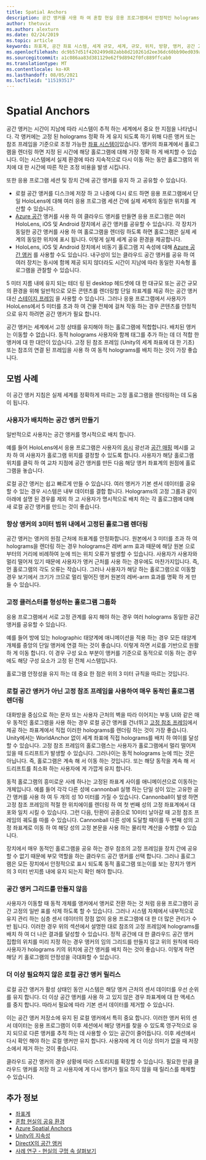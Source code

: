 ```yaml
---
title: Spatial Anchors
description: 공간 앵커를 사용 하 여 혼합 현실 응용 프로그램에서 안정적인 holograms를 렌더링 하기 위한 모범 사례에 대해 알아봅니다.
author: thetuvix
ms.author: alexturn
ms.date: 02/24/2019
ms.topic: article
keywords: 좌표계, 공간 좌표 시스템, 세계 규모, 세계, 규모, 위치, 방향, 앵커, 공간 고정, 전 세계 잠금, 세계 잠금, 지 속성, 공유, 혼합 현실 헤드셋, windows mixed reality 헤드셋, 가상 현실 헤드셋, HoloLens
ms.openlocfilehash: dc9b57d51f4202499d82abb8d210261d2ee36dc60bb90ed039a7554f82af79a0
ms.sourcegitcommit: a1c086aa83d381129e62f9d8942f0fc889ffcab0
ms.translationtype: MT
ms.contentlocale: ko-KR
ms.lasthandoff: 08/05/2021
ms.locfileid: "115193517"
---
```

# <a name="spatial-anchors"></a>Spatial Anchors

공간 앵커는 시간이 지남에 따라 시스템이 추적 하는 세계에서 중요 한 지점을 나타냅니다. 각 앵커에는 고정 된 holograms 정확 하 게 유지 되도록 하기 위해 다른 앵커 또는 참조 프레임을 기준으로 조정 가능한 [좌표 시스템이](coordinate-systems.md)있습니다.  앵커의 좌표계에서 홀로그램을 렌더링 하면 지정 된 시간에 해당 홀로그램에 대해 가장 정확 하 게 배치할 수 있습니다. 이는 시스템에서 실제 환경에 따라 지속적으로 다시 이동 하는 동안 홀로그램의 위치에 대 한 시간에 따른 작은 조정 비용을 발생 시킵니다.

또한 응용 프로그램 세션 및 장치 간에 공간 앵커를 유지 하 고 공유할 수 있습니다.
* 로컬 공간 앵커를 디스크에 저장 하 고 나중에 다시 로드 하면 응용 프로그램에서 단일 HoloLens에 대해 여러 응용 프로그램 세션 간에 실제 세계의 동일한 위치를 계산할 수 있습니다.
* <a href="/azure/spatial-anchors/overview" target="_blank">Azure 공간</a> 앵커를 사용 하 여 클라우드 앵커를 만들면 응용 프로그램은 여러 HoloLens, iOS 및 Android 장치에서 공간 앵커를 공유할 수 있습니다. 각 장치가 동일한 공간 앵커를 사용 하 여 홀로그램을 렌더링 하도록 하면 홀로그램은 실제 세계의 동일한 위치에 표시 됩니다. 이렇게 실제 세계 공유 환경을 제공합니다.
* HoloLens, iOS 및 Android 장치에서 비동기 홀로그램 지 속성에 대해 <a href="/azure/spatial-anchors/overview" target="_blank">Azure 공간 앵커</a> 를 사용할 수도 있습니다. 내구성이 있는 클라우드 공간 앵커를 공유 하 여 여러 장치는 동시에 함께 제공 되지 않더라도 시간이 지남에 따라 동일한 지속형 홀로그램을 관찰할 수 있습니다.

5 미터 지름 내에 유지 되는 테더 링 된 desktop 헤드셋에 대 한 대규모 또는 공간 규모의 환경을 위해 일반적으로 모든 콘텐츠를 렌더링할 단일 좌표계를 제공 하는 공간 앵커 대신 [스테이지 프레임](coordinate-systems.md#stage-frame-of-reference) 을 사용할 수 있습니다. 그러나 응용 프로그램에서 사용자가 HoloLens에서 5 미터를 초과 하 여 건물 전체에 걸쳐 작동 하는 경우 콘텐츠를 안정적으로 유지 하려면 공간 앵커가 필요 합니다.

공간 앵커는 세계에서 고정 상태를 유지해야 하는 홀로그램에 적합합니다. 배치된 앵커는 이동할 수 없습니다. 동적 holograms 사용자와 함께 태그를 추가 하는 데 더 적합 한 앵커에 대 한 대안이 있습니다. 고정 된 참조 프레임 (Unity의 세계 좌표에 대 한 기초) 또는 참조의 연결 된 프레임을 사용 하 여 동적 holograms를 배치 하는 것이 가장 좋습니다.

## <a name="best-practices"></a>모범 사례

이 공간 앵커 지침은 실제 세계를 정확하게 따르는 고정 홀로그램을 렌더링하는 데 도움이 됩니다.

### <a name="create-spatial-anchors-where-users-place-them"></a>사용자가 배치하는 공간 앵커 만들기

일반적으로 사용자는 공간 앵커를 명시적으로 배치 합니다.

예를 들어 HoloLens에서 응용 프로그램은 사용자의 [응시](gaze-and-commit.md) 광선과 [공간 매핑](spatial-mapping.md) 메시를 교차 하 여 사용자가 홀로그램 위치를 결정할 수 있도록 합니다. 사용자가 해당 홀로그램 위치를 클릭 하 여 교차 지점에 공간 앵커를 만든 다음 해당 앵커 좌표계의 원점에 홀로그램을 놓습니다.

로컬 공간 앵커는 쉽고 빠르게 만들 수 있습니다. 여러 앵커가 기본 센서 데이터를 공유할 수 있는 경우 시스템은 내부 데이터를 결합 합니다. Holograms의 고정 그룹과 같이 아래에 설명 된 경우를 제외 하 고 사용자가 명시적으로 배치 하는 각 홀로그램에 대해 새 로컬 공간 앵커를 만드는 것이 좋습니다.

### <a name="always-render-anchored-holograms-within-3-meters-of-their-anchor"></a>항상 앵커의 3미터 범위 내에서 고정된 홀로그램 렌더링

공간 앵커는 앵커의 원점 근처에 좌표계를 안정화합니다. 원본에서 3 미터를 초과 하 여 holograms을 렌더링 하는 경우 holograms은 레버 arm 효과 때문에 해당 원본 으로부터의 거리에 비례하여 눈에 띄는 위치 오류가 발생할 수 있습니다. 사용자가 사용자와 멀리 떨어져 있기 때문에 사용자가 앵커 근처를 사용 하는 경우에도 마찬가지입니다. 즉, 먼 홀로그램의 각도 오류는 작습니다. 그러나 사용자가 해당 하는 홀로그램으로 이동할 경우 보기에서 크기가 크므로 멀리 떨어진 앵커 원본의 레버-arm 효과를 명확 하 게 만들 수 있습니다.

### <a name="group-holograms-that-should-form-a-rigid-cluster"></a>고정 클러스터를 형성하는 홀로그램 그룹화

응용 프로그램에서 서로 고정 관계를 유지 해야 하는 경우 여러 holograms 동일한 공간 앵커를 공유할 수 있습니다.

예를 들어 방에 있는 holographic 태양계에 애니메이션을 적용 하는 경우 모든 태양계 개체를 중앙의 단일 앵커에 연결 하는 것이 좋습니다. 이렇게 하면 서로를 기반으로 원활 하 게 이동 합니다. 이 경우 구성 요소 부분이 앵커를 기준으로 동적으로 이동 하는 경우에도 해당 구성 요소가 고정 된 전체 시스템입니다.

홀로그램 안정성을 유지 하는 데 중요 한 점은 위의 3 미터 규칙을 따르는 것입니다.

### <a name="render-highly-dynamic-holograms-using-the-stationary-frame-of-reference-instead-of-a-local-spatial-anchor"></a>로컬 공간 앵커가 아닌 고정 참조 프레임을 사용하여 매우 동적인 홀로그램 렌더링

대화방을 중심으로 하는 문자 또는 사용자 근처의 벽을 따라 이어지는 부동 UI와 같은 매우 동적인 홀로그램을 사용 하는 경우 로컬 공간 앵커를 건너뛰고 [고정 참조 프레임](coordinate-systems.md#stationary-frame-of-reference)에서 제공 하는 좌표계에서 직접 이러한 holograms를 렌더링 하는 것이 가장 좋습니다. Unity에서는 WorldAnchor 없이 세계 좌표에 직접 holograms를 배치 하 여이를 달성할 수 있습니다. 고정 참조 프레임의 홀로그램스는 사용자가 홀로그램에서 멀리 떨어져 있을 때 드리프트가 발생할 수 있습니다. 그러나이는 동적 holograms 눈에 띄는 것은 아닙니다. 즉, 홀로그램은 계속 해 서 이동 하는 것입니다. 또는 해당 동작을 계속 해 서 드리프트를 최소화 하는 사용자에 게 가깝게 유지 합니다.

동적 홀로그램의 흥미로운 사례 하나는 고정된 좌표계 사이를 애니메이션으로 이동하는 개체입니다. 예를 들어 각각 다른 성에 cannonball 실행 하는 단일 성이 있는 고유한 공간 앵커를 사용 하 여 두 개의 성 10 미터를 가질 수 있습니다. Cannonball이 발생 하면 고정 참조 프레임의 적절 한 위치에이를 렌더링 하 여 첫 번째 성의 고정 좌표계에서 대포와 일치 시킬 수 있습니다. 그런 다음, 탄환이 공중으로 10미터 날아갈 때 고정 참조 프레임의 궤도를 따를 수 있습니다. Cannonball 다른 성에 도달할 때이를 두 번째 성의 고정 좌표계로 이동 하 여 해당 성의 고정 본문을 사용 하는 물리학 계산을 수행할 수 있습니다.

장치에서 매우 동적인 홀로그램을 공유 하는 경우 참조의 고정 프레임을 장치 간에 공유할 수 없기 때문에 부모 역할을 하는 클라우드 공간 앵커를 선택 합니다.  그러나 홀로그램은 모든 장치에서 안정적으로 표시 되도록 동적 홀로그램 또는이를 보는 장치가 앵커의 3 미터 반지름 내에 유지 되는지 확인 해야 합니다.

### <a name="avoid-creating-a-grid-of-spatial-anchors"></a>공간 앵커 그리드를 만들지 않음

사용자가 이동할 때 동적 개체를 앵커에서 앵커로 전환 하는 것 처럼 응용 프로그램이 공간 고정의 일반 표를 삭제 하도록 할 수 있습니다. 그러나 시스템 자체에서 내부적으로 유지 관리 하는 심층 센서 데이터의 장점 없이 응용 프로그램에 대 한 더 많은 관리가 수반 됩니다. 이러한 경우 위의 섹션에서 설명한 대로 참조의 고정 프레임에 holograms를 배치 하 여 더 나은 결과를 달성할 수 있습니다.
정적 공간에 대 한 클라우드 공간 앵커 집합의 위치를 미리 지정 하는 경우 앵커의 임의 그리드를 만들지 않고 위의 원칙에 따라 사용자가 holograms 키의 위치에 공간 앵커를 배치 하는 것이 좋습니다. 이렇게 하면 해당 키 홀로그램의 안정성을 극대화할 수 있습니다.

### <a name="release-local-spatial-anchors-you-no-longer-need"></a>더 이상 필요하지 않은 로컬 공간 앵커 릴리스

로컬 공간 앵커가 활성 상태인 동안 시스템은 해당 앵커 근처의 센서 데이터를 우선 순위를 유지 합니다. 더 이상 공간 앵커를 사용 하 고 있지 않은 경우 좌표계에 대 한 액세스를 중지 합니다. 따라서 필요에 따라 기본 센서 데이터를 제거할 수 있습니다.

이는 공간 앵커 저장소에 유지 된 로컬 앵커에서 특히 중요 합니다. 이러한 앵커 뒤의 센서 데이터는 응용 프로그램이 이후 세션에서 해당 앵커를 찾을 수 있도록 영구적으로 유지 되므로 다른 앵커를 추적 하는 데 사용할 수 있는 공간이 줄어듭니다. 이후 세션에서 다시 확인 해야 하는 로컬 앵커만 유지 합니다. 사용자에 게 더 이상 의미가 없을 때 저장소에서 제거 하는 것이 좋습니다.

클라우드 공간 앵커의 경우 상황에 따라 스토리지를 확장할 수 있습니다. 필요한 만큼 클라우드 앵커를 저장 하 고 사용자에 게 다시 앵커가 필요 하지 않을 때 릴리스를 해제할 수 있습니다.

## <a name="see-also"></a>추가 정보

* [좌표계](coordinate-systems.md)
* [혼합 현실의 공유 환경](../develop/platform-capabilities-and-apis/shared-experiences-in-mixed-reality.md)
* <a href="/azure/spatial-anchors" target="_blank">Azure Spatial Anchors</a>
* [Unity의 지속성](../develop/unity/persistence-in-unity.md)
* [DirectX의 공간 앵커](../develop/native/coordinate-systems-in-directx.md#place-holograms-in-the-world-using-spatial-anchors)
* [사례 연구 - 현실의 구멍 속 살펴보기](../out-of-scope/case-study-looking-through-holes-in-your-reality.md)